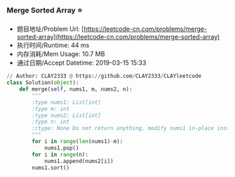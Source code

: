
### Merge Sorted Array :star:
- 题目地址/Problem Url: [https://leetcode-cn.com/problems/merge-sorted-array](https://leetcode-cn.com/problems/merge-sorted-array)
- 执行时间/Runtime: 44 ms 
- 内存消耗/Mem Usage: 10.7 MB
- 通过日期/Accept Datetime: 2019-03-15 15:33
```python
// Author: CLAY2333 @ https://github.com/CLAY2333/CLAYleetcode
class Solution(object):
    def merge(self, nums1, m, nums2, n):
        """
        :type nums1: List[int]
        :type m: int
        :type nums2: List[int]
        :type n: int
        :rtype: None Do not return anything, modify nums1 in-place instead.
        """
        for i in range(len(nums1)-m):
            nums1.pop()
        for i in range(n):
            nums1.append(nums2[i])
        nums1.sort()

```
